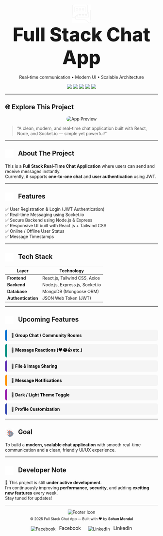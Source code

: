 <!-- ==================== HEADER SECTION ==================== -->

<h1 align="center">
  <img src="chat.svg" width="60" style="vertical-align: middle;" alt="Chat Icon" />
  <br />
  <span style="font-size: 2.2em; font-weight: 800;">Full Stack Chat App</span>
</h1>

<p align="center">
  Real-time communication • Modern UI • Scalable Architecture
</p>

<p align="center">
  <img src="https://img.shields.io/badge/React-18.0-blue?logo=react" />
  <img src="https://img.shields.io/badge/Node.js-18.0-green?logo=node.js" />
  <img src="https://img.shields.io/badge/Express.js-4.18-black?logo=express" />
  <img src="https://img.shields.io/badge/MongoDB-6.0-brightgreen?logo=mongodb" />
  <img src="https://img.shields.io/badge/Socket.io-4.7-white?logo=socket.io" />
</p>

---

## 🌐 Explore This Project

<p align="center">
  <img src="preview.gif" width="600" alt="App Preview" style="border-radius: 10px;" />
</p>

> “A clean, modern, and real-time chat application built with React, Node, and Socket.io — simple yet powerful!”

---

<!-- ==================== ABOUT SECTION ==================== -->

<h2 align="left">
  <img src="info.svg" width="28" style="vertical-align: middle; margin-right: 10px;" />
  About The Project
</h2>

This is a **Full Stack Real-Time Chat Application** where users can send and receive messages instantly.  
Currently, it supports **one-to-one chat** and **user authentication** using JWT.

---

<!-- ==================== FEATURES SECTION ==================== -->

<h2 align="left">
  <img src="feature.svg" width="28" style="vertical-align: middle; margin-right: 10px;" />
  Features
</h2>

✅ User Registration & Login (JWT Authentication)  
✅ Real-time Messaging using Socket.io  
✅ Secure Backend using Node.js & Express  
✅ Responsive UI built with React.js + Tailwind CSS  
✅ Online / Offline User Status  
✅ Message Timestamps  

---

<!-- ==================== TECH STACK SECTION ==================== -->

<h2 align="left">
  <img src="tech.svg" width="28" style="vertical-align: middle; margin-right: 10px;" />
  Tech Stack
</h2>

| Layer | Technology |
|--------|-------------|
| **Frontend** | React.js, Tailwind CSS, Axios |
| **Backend** | Node.js, Express.js, Socket.io |
| **Database** | MongoDB (Mongoose ORM) |
| **Authentication** | JSON Web Token (JWT) |

---

<!-- ==================== UPCOMING FEATURES ==================== -->

<h2 align="left">
  <img src="calendar.svg" width="28" style="vertical-align: middle; margin-right: 10px;" />
  Upcoming Features
</h2>

<div style="display: flex; flex-direction: column; gap: 10px; margin-top: 10px;">

  <div style="background-color: #f5f5f5; color: #000; font-weight: 300; padding: 10px 14px; border-left: 6px solid #0078D4; border-radius: 6px;">
    🔹 <strong>Group Chat / Community Rooms</strong>
  </div>

  <div style="background-color: #f5f5f5; color: #000; font-weight: 300; padding: 10px 14px; border-left: 6px solid #009688; border-radius: 6px;">
    🔹 <strong>Message Reactions (❤️😂👍 etc.)</strong>
  </div>

  <div style="background-color: #f5f5f5; color: #000; font-weight: 300; padding: 10px 14px; border-left: 6px solid #673ab7; border-radius: 6px;">
    🔹 <strong>File & Image Sharing</strong>
  </div>

  <div style="background-color: #f5f5f5; color: #000; font-weight: 300; padding: 10px 14px; border-left: 6px solid #ff9800; border-radius: 6px;">
    🔹 <strong>Message Notifications</strong>
  </div>

  <div style="background-color: #f5f5f5; color: #000; font-weight: 300; padding: 10px 14px; border-left: 6px solid #9c27b0; border-radius: 6px;">
    🔹 <strong>Dark / Light Theme Toggle</strong>
  </div>

  <div style="background-color: #f5f5f5; color: #000; font-weight: 300; padding: 10px 14px; border-left: 6px solid #3f51b5; border-radius: 6px;">
    🔹 <strong>Profile Customization</strong>
  </div>

</div>

---

<!-- ==================== GOAL SECTION ==================== -->

<h2 align="left">
  <img src="goal.svg" width="28" style="vertical-align: middle; margin-right: 10px;" />
  Goal
</h2>

To build a **modern, scalable chat application** with smooth real-time communication and a clean, friendly UI/UX experience.

---

<!-- ==================== NOTE SECTION ==================== -->

<h2 align="left">
  <img src="note.svg" width="28" style="vertical-align: middle; margin-right: 10px;" />
  Developer Note
</h2>

🧠 This project is still **under active development**.  
I’m continuously improving **performance**, **security**, and adding **exciting new features** every week.  
Stay tuned for updates!

---

<!-- ==================== FOOTER SECTION ==================== -->

<p align="center">
  <img src="footer.svg" width="60" alt="Footer Icon" />
  <br />
  <sub>© 2025 Full Stack Chat App — Built with ❤️ by <b>Sohan Mondal</b></sub>
</p>

<p align="center" style="margin-top: 10px;">
  <a href="https://www.facebook.com/yourusername" target="_blank" style="text-decoration: none; margin-right: 20px;">
    <img src="https://img.icons8.com/color/48/000000/facebook-new.png" alt="Facebook" width="35" height="35" style="vertical-align: middle;" />
    <span style="font-size: 1.1em; margin-left: 8px;">Facebook</span>
  </a>

  <a href="https://www.linkedin.com/in/sohan-mondal093/" target="_blank" style="text-decoration: none;">
    <img src="https://img.icons8.com/color/48/000000/linkedin.png" alt="LinkedIn" width="35" height="35" style="vertical-align: middle;" />
    <span style="font-size: 1.1em; margin-left: 8px;">LinkedIn</span>
  </a>
</p>
